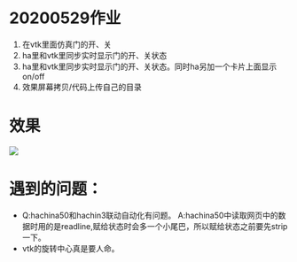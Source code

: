 # 20200529作业 
1. 在vtk里面仿真门的开、关
2. ha里和vtk里同步实时显示门的开、关状态
3. ha里和vtk里同步实时显示门的开、关状态。同时ha另加一个卡片上面显示 on/off
4. 效果屏幕拷贝/代码上传自己的目录

# 效果
![](https://github.com/shiep18/EIS2020/blob/master/students/zengkexiang/20200529/door.gif)

# 遇到的问题：
* Q:hachina50和hachin3联动自动化有问题。
  A:hachina50中读取网页中的数据时用的是readline,赋给状态时会多一个小尾巴，所以赋给状态之前要先strip一下。
* vtk的旋转中心真是要人命。
